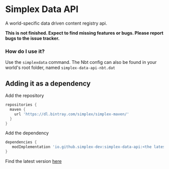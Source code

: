 # Simplex Data API
A world-specific data driven content registry api.  

**This is not finished. Expect to find missing features or bugs. Please report bugs to the issue tracker.** 

### How do I use it?
Use the `simplexdata` command. 
The Nbt config can also be found in your world's root folder, named `simplex-data-api-nbt.dat`

## Adding it as a dependency
Add the repository
```gradle
repositories {
  maven {
    url 'https://dl.bintray.com/simplex/simplex-maven/'
  }
}
```

Add the dependency
```gradle
dependencies {
   modImplementation 'io.github.simplex-dev:simplex-data-api:<the latest version>'
}
```

Find the latest version [here](https://bintray.com/simplex/simplex-maven/simplex-data-api)
